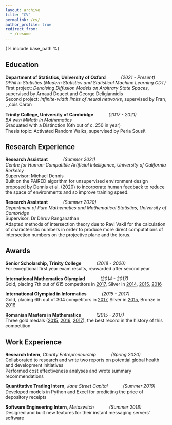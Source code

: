 ```yaml
---
layout: archive
title: "CV"
permalink: /cv/
author_profile: true
redirect_from:
  - /resume
---
```


{% include base_path %}

## Education

**Department of Statistics, University of Oxford**&nbsp;&nbsp;&nbsp;&nbsp;&nbsp;&nbsp;&nbsp;&nbsp;&nbsp;&nbsp;&nbsp;&nbsp;_(2021 - Present)_\
_DPhil in Statistics (Modern Statistics and Statistical Machine Learning CDT)_\
First project: _Denoising Diffusion Models on Arbitrary State Spaces_, supervised by Arnaud Doucet and George Deligiannidis\
Second project: _Infinite-width limits of neural networks_, supervised by Fran¸ ¸ ¸cois Caron

**Trinity College, University of Cambridge**&nbsp;&nbsp;&nbsp;&nbsp;&nbsp;&nbsp;&nbsp;&nbsp;&nbsp;&nbsp;&nbsp;&nbsp;_(2017 - 2021)_\
_BA with MMath in Mathematics_\
Graduated with a Distinction (6th out of c. 250 in year)\
Thesis topic: Activated Random Walks, supervised by Perla Sousi\

## Research Experience

**Research Assistant**&nbsp;&nbsp;&nbsp;&nbsp;&nbsp;&nbsp;&nbsp;&nbsp;&nbsp;&nbsp;&nbsp;&nbsp;_(Summer 2021)_\
_Centre for Human-Compatible Artificial Intelligence, University of California Berkeley_\
Supervisor: Michael Dennis\
Built on the PAIRED algorithm for unsupervised environment design proposed by Dennis et al. (2020) to incorporate human feedback to reduce the space of environments and so improve training speed.

**Research Assistant**&nbsp;&nbsp;&nbsp;&nbsp;&nbsp;&nbsp;&nbsp;&nbsp;&nbsp;&nbsp;&nbsp;&nbsp;_(Summer 2020)_\
_Department of Pure Mathematics and Mathematical Statistics, University of Cambridge_\
Supervisor: Dr Dhruv Ranganathan\
Adapted methods of intersection theory due to Ravi Vakil for the calculation of characteristic numbers in order to
produce more direct computations of intersection numbers on the projective plane and the torus.

## Awards

**Senior Scholarship, Trinity College**&nbsp;&nbsp;&nbsp;&nbsp;&nbsp;&nbsp;&nbsp;&nbsp;&nbsp;&nbsp;&nbsp;&nbsp;_(2018 - 2020)_\
For exceptional first year exam results, reawarded after second year

**International Mathematics Olympiad**&nbsp;&nbsp;&nbsp;&nbsp;&nbsp;&nbsp;&nbsp;&nbsp;&nbsp;&nbsp;&nbsp;&nbsp;_(2014 - 2017)_\
Gold, placing 7th out of 615 competitors in [2017](https://www.imo-official.org/participant_r.aspx?id=25080), Silver in [2014](https://www.imo-official.org/participant_r.aspx?id=25080), [2015](https://www.imo-official.org/participant_r.aspx?id=25080), [2016](https://www.imo-official.org/participant_r.aspx?id=25080)

**International Olympiad in Informatics**&nbsp;&nbsp;&nbsp;&nbsp;&nbsp;&nbsp;&nbsp;&nbsp;&nbsp;&nbsp;&nbsp;&nbsp;_(2015 - 2017)_\
Gold, placing 6th out of 304 competitors in [2017](http://stats.ioinformatics.org/people/5794), Silver in [2015](http://stats.ioinformatics.org/people/5794), Bronze in [2016](http://stats.ioinformatics.org/people/5794)

**Romanian Masters in Mathematics**&nbsp;&nbsp;&nbsp;&nbsp;&nbsp;&nbsp;&nbsp;&nbsp;&nbsp;&nbsp;&nbsp;&nbsp;_(2015 - 2017)_\
Three gold medals ([2015](https://rmms.lbi.ro/rmm2015/index.php?id=results_math), [2016](https://rmms.lbi.ro/rmm2016/index.php?id=results_math), [2017](https://rmms.lbi.ro/rmm2017/index.php?id=results_math)), the best record in the history of this competition

## Work Experience

**Research Intern**, _Charity Entrepreneurship_&nbsp;&nbsp;&nbsp;&nbsp;&nbsp;&nbsp;&nbsp;&nbsp;&nbsp;&nbsp;&nbsp;&nbsp;_(Spring 2020)_\
Collaborated to research and write two reports on potential global health and development initiatives\
Performed cost effectiveness analyses and wrote summary recommendations

**Quantitative Trading Intern**, _Jane Street Capital_&nbsp;&nbsp;&nbsp;&nbsp;&nbsp;&nbsp;&nbsp;&nbsp;&nbsp;&nbsp;&nbsp;&nbsp;_(Summer 2019)_\
Developed models in Python and Excel for predicting the price of depository receipts

**Software Engineering Intern**, _Metaswitch_&nbsp;&nbsp;&nbsp;&nbsp;&nbsp;&nbsp;&nbsp;&nbsp;&nbsp;&nbsp;&nbsp;&nbsp;_(Summer 2018)_\
Designed and built new features for their instant messaging servers’ software
